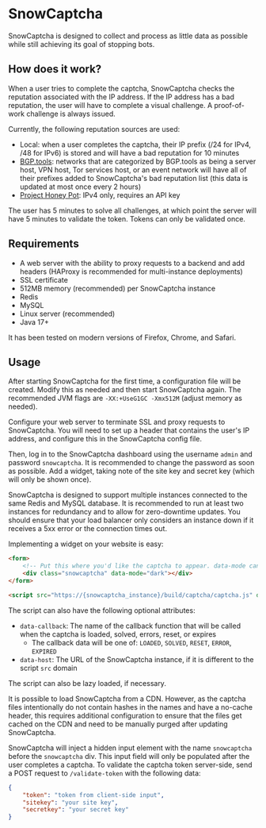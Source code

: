 # SnowCaptcha

SnowCaptcha is designed to collect and process as little data as possible while still achieving its goal of stopping bots.

## How does it work?

When a user tries to complete the captcha, SnowCaptcha checks the reputation associated with the IP address. If the IP address has a bad reputation, the user will have to complete a visual challenge. A proof-of-work challenge is always issued.

Currently, the following reputation sources are used:
- Local: when a user completes the captcha, their IP prefix (/24 for IPv4, /48 for IPv6) is stored and will have a bad reputation for 10 minutes
- [BGP.tools](https://bgp.tools): networks that are categorized by BGP.tools as being a server host, VPN host, Tor services host, or an event network will have all of their prefixes added to SnowCaptcha's bad reputation list (this data is updated at most once every 2 hours)
- [Project Honey Pot](https://www.projecthoneypot.org): IPv4 only, requires an API key

The user has 5 minutes to solve all challenges, at which point the server will have 5 minutes to validate the token. Tokens can only be validated once.

## Requirements

- A web server with the ability to proxy requests to a backend and add headers (HAProxy is recommended for multi-instance deployments)
- SSL certificate
- 512MB memory (recommended) per SnowCaptcha instance
- Redis
- MySQL
- Linux server (recommended)
- Java 17+

It has been tested on modern versions of Firefox, Chrome, and Safari.

## Usage

After starting SnowCaptcha for the first time, a configuration file will be created. Modify this as needed and then start SnowCaptcha again. The recommended JVM flags are `-XX:+UseG1GC -Xmx512M` (adjust memory as needed).

Configure your web server to terminate SSL and proxy requests to SnowCaptcha. You will need to set up a header that contains the user's IP address, and configure this in the SnowCaptcha config file.

Then, log in to the SnowCaptcha dashboard using the username `admin` and password `snowcaptcha`. It is recommended to change the password as soon as possible. Add a widget, taking note of the site key and secret key (which will only be shown once).

SnowCaptcha is designed to support multiple instances connected to the same Redis and MySQL database. It is recommended to run at least two instances for redundancy and to allow for zero-downtime updates. You should ensure that your load balancer only considers an instance down if it receives a 5xx error or the connection times out.

Implementing a widget on your website is easy:
```html
<form>
    <!-- Put this where you'd like the captcha to appear. data-mode can be "light" (default) or "dark" -->
    <div class="snowcaptcha" data-mode="dark"></div>
</form>

<script src="https://{snowcaptcha_instance}/build/captcha/captcha.js" data-sitekey="{ your_site_key }" async></script>
```

The script can also have the following optional attributes:
- `data-callback`: The name of the callback function that will be called when the captcha is loaded, solved, errors, reset, or expires
  - The callback data will be one of: `LOADED`, `SOLVED`, `RESET`, `ERROR`, `EXPIRED`
- `data-host`: The URL of the SnowCaptcha instance, if it is different to the script `src` domain

The script can also be lazy loaded, if necessary.

It is possible to load SnowCaptcha from a CDN. However, as the captcha files intentionally do not contain hashes in the names and have a no-cache header, this requires additional configuration to ensure that the files get cached on the CDN and need to be manually purged after updating SnowCaptcha.

SnowCaptcha will inject a hidden input element with the name `snowcaptcha` before the `snowcaptcha` div. This input field will only be populated after the user completes a captcha. To validate the captcha token server-side, send a POST request to `/validate-token` with the following data:
```json
{
    "token": "token from client-side input",
    "sitekey": "your site key",
    "secretkey": "your secret key"
}
```